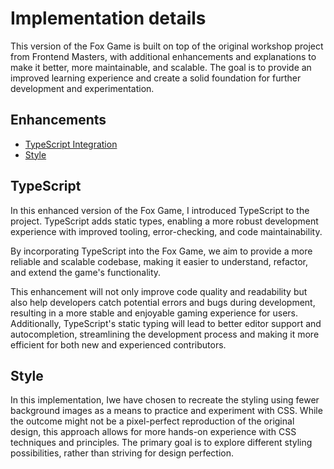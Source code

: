 # Implementation details

This version of the Fox Game is built on top of the original workshop project from Frontend Masters, with additional enhancements and explanations to make it better, more maintainable, and scalable. The goal is to provide an improved learning experience and create a solid foundation for further development and experimentation.

## Enhancements

- [TypeScript Integration](#TypeScript)
- [Style](#Style)

## TypeScript

In this enhanced version of the Fox Game, I introduced TypeScript to the project. TypeScript adds static types, enabling a more robust development experience with improved tooling, error-checking, and code maintainability.

By incorporating TypeScript into the Fox Game, we aim to provide a more reliable and scalable codebase, making it easier to understand, refactor, and extend the game's functionality.

This enhancement will not only improve code quality and readability but also help developers catch potential errors and bugs during development, resulting in a more stable and enjoyable gaming experience for users. Additionally, TypeScript's static typing will lead to better editor support and autocompletion, streamlining the development process and making it more efficient for both new and experienced contributors.

## Style

In this implementation, Iwe have chosen to recreate the styling using fewer background images as a means to practice and experiment with CSS. While the outcome might not be a pixel-perfect reproduction of the original design, this approach allows for more hands-on experience with CSS techniques and principles. The primary goal is to explore different styling possibilities, rather than striving for design perfection.
